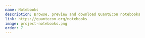 ```yaml
---
name: Notebooks
description: Browse, preview and download QuantEcon notebooks
link: https://quantecon.org/notebooks
image: project-notebooks.png
order: 7
---
```


